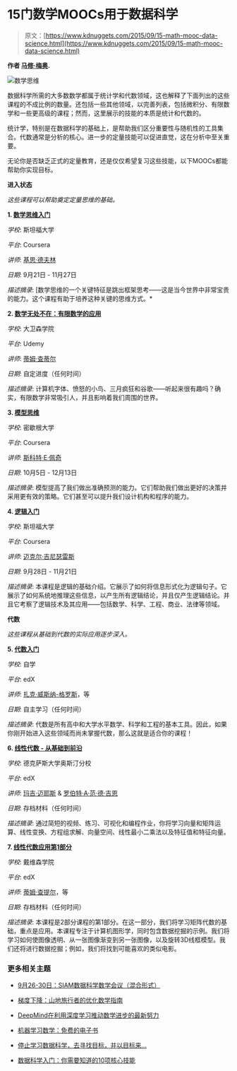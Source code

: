 # 15门数学MOOCs用于数据科学

> 原文：[https://www.kdnuggets.com/2015/09/15-math-mooc-data-science.html](https://www.kdnuggets.com/2015/09/15-math-mooc-data-science.html)

**作者 [马修·梅奥](https://twitter.com/mattmayo13).**

![数学思维](../Images/2a86760e28328232920f5ab7567e29d8.png)

数据科学所需的大多数数学都属于统计学和代数领域，这也解释了下面列出的这些课程的不成比例的数量。还包括一些其他领域，以完善列表，包括微积分、有限数学和一些更高级的课程；然而，这里展示的技能的本质是统计和代数的。

统计学，特别是在数据科学的基础上，是帮助我们区分重要性与随机性的工具集合。代数通常是分析的核心。进一步的定量技能可以促进直觉，这在分析中至关重要。

无论你是否缺乏正式的定量教育，还是仅仅希望复习这些技能，以下MOOCs都能帮助你实现目标。

**进入状态**

*这些课程可以帮助奠定定量思维的基础。*

**1\. [数学思维入门](https://www.coursera.org/course/maththink)**

*学校*: 斯坦福大学

*平台*: Coursera

*讲师*: [基思·德夫林](http://web.stanford.edu/~kdevlin/)

*日期*: 9月21日 - 11月27日

*描述摘录*: [数学思维的一个关键特征是跳出框架思考——这是当今世界中非常宝贵的能力。这个课程有助于培养这种关键的思维方式。*

**2\. [数学无处不在：有限数学的应用](https://www.udemy.com/math-is-everywhere-applications-of-finite-math/)**

*学校*: 大卫森学院

*平台*: Udemy

*讲师*: [蒂姆·查蒂尔](http://academics.davidson.edu/math/chartier/)

*日期*: 自定进度（任何时间）

*描述摘录*: 计算机字体、愤怒的小鸟、三月疯狂和谷歌——听起来很有趣吗？确实，有限数学非常吸引人，并且影响着我们周围的世界。

**3\. [模型思维](https://www.coursera.org/course/modelthinking)**

*学校*: 密歇根大学

*平台*: Coursera

*讲师*: [斯科特·E·佩奇](http://vserver1.cscs.lsa.umich.edu/~spage/)

*日期*: 10月5日 - 12月13日

*描述摘录*: 模型提高了我们做出准确预测的能力。它们帮助我们做出更好的决策并采用更有效的策略。它们甚至可以提升我们设计机构和程序的能力。

**4\. [逻辑入门](https://www.coursera.org/course/intrologic)**

*学校*: 斯坦福大学

*平台*: Coursera

*讲师*: [迈克尔·吉尼瑟雷斯](http://logic.stanford.edu/people/genesereth/genesereth.html)

*日期*: 9月28日 - 11月21日

*描述摘录*: 本课程是逻辑的基础介绍。它展示了如何将信息形式化为逻辑句子。它展示了如何系统地推理这些信息，以产生所有逻辑结论，并且仅产生逻辑结论。并且它考察了逻辑技术及其应用——包括数学、科学、工程、商业、法律等领域。

**代数**

*这些课程从基础到代数的实际应用逐步深入。*

**5\. [代数入门](https://www.edx.org/course/introduction-algebra-schoolyourself-algebrax)**

*学校*: 自学

*平台*: edX

*讲师*: [扎克·威斯纳-格罗斯](https://www.edx.org/bio/zach-wissner-gross)，等

*日期*: 自主学习（任何时间）

*描述摘录*: 代数是所有高中和大学水平数学、科学和工程的基本工具。因此，如果你刚开始进入这些领域而尚未掌握代数，那么这就是适合你的课程！

**6\. [线性代数 - 从基础到前沿](https://www.edx.org/course/linear-algebra-foundations-frontiers-utaustinx-ut-5-03x)**

*学校*: 德克萨斯大学奥斯汀分校

*平台*: edX

*讲师*: [玛吉·迈耶斯](https://www.cs.utexas.edu/directory/margaret-myers) & [罗伯特·A·范·德·吉恩](http://www.cs.utexas.edu/~rvdg/)

*日期*: 存档材料（任何时间）

*描述摘录*: 通过简短的视频、练习、可视化和编程作业，你将学习向量和矩阵运算、线性变换、方程组求解、向量空间、线性最小二乘法以及特征值和特征向量。

**7\. [线性代数应用第1部分](https://www.edx.org/course/applications-linear-algebra-part-1-davidsonx-d003x-1)**

*学校*: 戴维森学院

*平台*: edX

*讲师*: [蒂姆·查提尔](http://academics.davidson.edu/math/chartier/)，等

*日期*: 存档材料（任何时间）

*描述摘录*: 本课程是2部分课程的第1部分。在这一部分，我们将学习矩阵代数的基础，重点是应用。本课程专注于计算机图形学，同时包含数据挖掘的示例。我们将学习如何使图像透明、从一张图像渐变到另一张图像，以及旋转3D线框模型。我们还将进行数据挖掘；例如，我们将找到可能喜欢的类似电影。

### 更多相关主题

+   [9月26-30日：SIAM数据科学数学会议（混合形式）](https://www.kdnuggets.com/2022/08/siam-conference-mathematics-data-science-hybrid.html)

+   [梯度下降：山地旅行者的优化数学指南](https://www.kdnuggets.com/gradient-descent-the-mountain-trekker-guide-to-optimization-with-mathematics)

+   [DeepMind在利用深度学习推动数学进步的最新努力](https://www.kdnuggets.com/2021/12/inside-deepmind-new-efforts-deep-learning-advance-mathematics.html)

+   [机器学习数学：免费的电子书](https://www.kdnuggets.com/2020/04/mathematics-machine-learning-book.html)

+   [停止学习数据科学，去寻找目标，并以目标来…](https://www.kdnuggets.com/2021/12/stop-learning-data-science-find-purpose.html)

+   [数据科学入门：你需要知道的10项核心技能](https://www.kdnuggets.com/2020/10/data-science-minimum-10-essential-skills.html)
